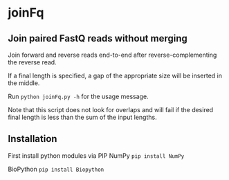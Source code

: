 joinFq
======

Join paired FastQ reads without merging
---------------------------------------

Join forward and reverse reads end-to-end after reverse-complementing
the reverse read.

If a final length is specified, a gap of the appropriate size will be
inserted in the middle.

Run `python joinFq.py -h` for the usage message.

Note that this script does not look for overlaps and will fail if the
desired final length is less than the sum of the input lengths.

Installation
------------

First install python modules via PIP
NumPy
`pip install NumPy`

BioPython
`pip install Biopython`
